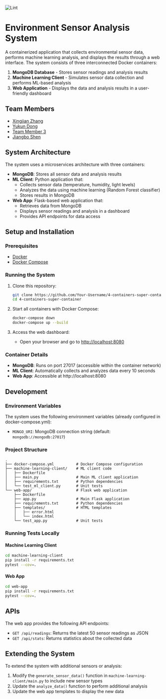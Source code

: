 ![Lint](https://github.com/software-students-spring2025/4-containers-super-container/actions/workflows/lint.yml/badge.svg)

# Environment Sensor Analysis System

A containerized application that collects environmental sensor data, performs machine learning analysis, and displays the results through a web interface. The system consists of three interconnected Docker containers:

1. **MongoDB Database** - Stores sensor readings and analysis results
2. **Machine Learning Client** - Simulates sensor data collection and performs ML-based analysis
3. **Web Application** - Displays the data and analysis results in a user-friendly dashboard

## Team Members

- [Xingjian Zhang](https://github.com/ScottZXJ123)
- [Yukun Dong](https://github.com/abccdyk)
- [Team Member 3](https://github.com/TeamMember3)
- [Jiangbo Shen](https://github.com/js-montgomery)

## System Architecture

The system uses a microservices architecture with three containers:

- **MongoDB**: Stores all sensor data and analysis results
- **ML Client**: Python application that:
  - Collects sensor data (temperature, humidity, light levels)
  - Analyzes the data using machine learning (Random Forest classifier)
  - Stores results in MongoDB
- **Web App**: Flask-based web application that:
  - Retrieves data from MongoDB
  - Displays sensor readings and analysis in a dashboard
  - Provides API endpoints for data access

## Setup and Installation

### Prerequisites

- [Docker](https://docs.docker.com/get-docker/)
- [Docker Compose](https://docs.docker.com/compose/install/)

### Running the System

1. Clone this repository:
   ```bash
   git clone https://github.com/Your-Username/4-containers-super-container.git
   cd 4-containers-super-container
   ```

2. Start all containers with Docker Compose:
   ```bash
   docker-compose down
   docker-compose up --build
   ```

3. Access the web dashboard:
   - Open your browser and go to [http://localhost:8080](http://localhost:8080)

### Container Details

- **MongoDB**: Runs on port 27017 (accessible within the container network)
- **ML Client**: Automatically collects and analyzes data every 10 seconds
- **Web App**: Accessible at http://localhost:8080

## Development

### Environment Variables

The system uses the following environment variables (already configured in docker-compose.yml):

- `MONGO_URI`: MongoDB connection string (default: `mongodb://mongodb:27017`)

### Project Structure

```
.
├── docker-compose.yml          # Docker Compose configuration
├── machine-learning-client/    # ML client code
│   ├── Dockerfile
│   ├── main.py                 # Main ML client application
│   ├── requirements.txt        # Python dependencies
│   └── test_ml_client.py       # Unit tests
└── web-app/                    # Flask web application
    ├── Dockerfile
    ├── app.py                  # Main Flask application
    ├── requirements.txt        # Python dependencies
    ├── templates/              # HTML templates
    │   ├── error.html
    │   └── index.html
    └── test_app.py             # Unit tests
```

### Running Tests Locally

#### Machine Learning Client

```bash
cd machine-learning-client
pip install -r requirements.txt
pytest --cov=.
```

#### Web App

```bash
cd web-app
pip install -r requirements.txt
pytest --cov=.
```

## APIs

The web app provides the following API endpoints:

- `GET /api/readings`: Returns the latest 50 sensor readings as JSON
- `GET /api/stats`: Returns statistics about the collected data

## Extending the System

To extend the system with additional sensors or analysis:

1. Modify the `generate_sensor_data()` function in `machine-learning-client/main.py` to include new sensor types
2. Update the `analyze_data()` function to perform additional analysis
3. Update the web app templates to display the new data
